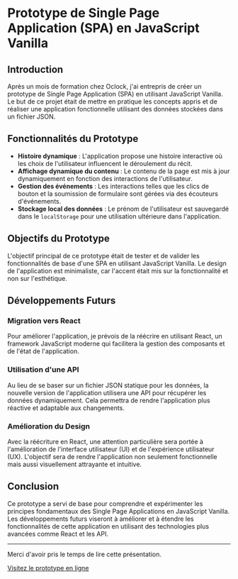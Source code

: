 # Prototype de Single Page Application (SPA) en JavaScript Vanilla

## Introduction

Après un mois de formation chez Oclock, j'ai entrepris de créer un prototype de Single Page Application (SPA) en utilisant JavaScript Vanilla. Le but de ce projet était de mettre en pratique les concepts appris et de réaliser une application fonctionnelle utilisant des données stockées dans un fichier JSON.

## Fonctionnalités du Prototype

- **Histoire dynamique** : L'application propose une histoire interactive où les choix de l'utilisateur influencent le déroulement du récit.
- **Affichage dynamique du contenu** : Le contenu de la page est mis à jour dynamiquement en fonction des interactions de l'utilisateur.
- **Gestion des événements** : Les interactions telles que les clics de bouton et la soumission de formulaire sont gérées via des écouteurs d'événements.
- **Stockage local des données** : Le prénom de l'utilisateur est sauvegardé dans le `localStorage` pour une utilisation ultérieure dans l'application.

## Objectifs du Prototype

L'objectif principal de ce prototype était de tester et de valider les fonctionnalités de base d'une SPA en utilisant JavaScript Vanilla. Le design de l'application est minimaliste, car l'accent était mis sur la fonctionnalité et non sur l'esthétique.

## Développements Futurs

### Migration vers React

Pour améliorer l'application, je prévois de la réécrire en utilisant React, un framework JavaScript moderne qui facilitera la gestion des composants et de l'état de l'application. 

### Utilisation d'une API

Au lieu de se baser sur un fichier JSON statique pour les données, la nouvelle version de l'application utilisera une API pour récupérer les données dynamiquement. Cela permettra de rendre l'application plus réactive et adaptable aux changements.

### Amélioration du Design

Avec la réécriture en React, une attention particulière sera portée à l'amélioration de l'interface utilisateur (UI) et de l'expérience utilisateur (UX). L'objectif sera de rendre l'application non seulement fonctionnelle mais aussi visuellement attrayante et intuitive.

## Conclusion

Ce prototype a servi de base pour comprendre et expérimenter les principes fondamentaux des Single Page Applications en JavaScript Vanilla. Les développements futurs viseront à améliorer et à étendre les fonctionnalités de cette application en utilisant des technologies plus avancées comme React et les API.

---

Merci d'avoir pris le temps de lire cette présentation.

[Visitez le prototype en ligne](https://histoire-dynamique.vercel.app)
